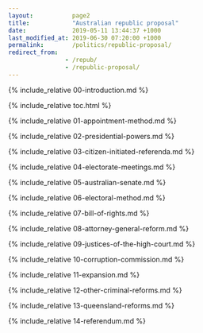 ```yaml
---
layout:           page2
title:            "Australian republic proposal"
date:             2019-05-11 13:44:37 +1000
last_modified_at: 2019-06-30 07:20:00 +1000
permalink:        /politics/republic-proposal/
redirect_from:
                - /repub/
                - /republic-proposal/
---
```


{% include_relative 00-introduction.md %}

{% include_relative toc.html %}

{% include_relative 01-appointment-method.md %}

{% include_relative 02-presidential-powers.md %}

{% include_relative 03-citizen-initiated-referenda.md %}

{% include_relative 04-electorate-meetings.md %}

{% include_relative 05-australian-senate.md %}

{% include_relative 06-electoral-method.md %}

{% include_relative 07-bill-of-rights.md %}

{% include_relative 08-attorney-general-reform.md %}

{% include_relative 09-justices-of-the-high-court.md %}

{% include_relative 10-corruption-commission.md %}

{% include_relative 11-expansion.md %}

{% include_relative 12-other-criminal-reforms.md %}

{% include_relative 13-queensland-reforms.md %}

{% include_relative 14-referendum.md %}